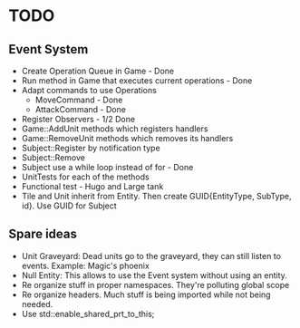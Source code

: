 # TODO

## Event System

- Create Operation Queue in Game - Done
- Run method in Game that executes current operations - Done
- Adapt commands to use Operations
    - MoveCommand - Done
    - AttackCommand - Done
- Register Observers - 1/2 Done
- Game::AddUnit methods which registers handlers
- Game::RemoveUnit methods which removes its handlers
- Subject::Register by notification type
- Subject::Remove
- Subject use a while loop instead of for - Done
- UnitTests for each of the methods
- Functional test - Hugo and Large tank
- Tile and Unit inherit from Entity. Then create GUID{EntityType, SubType, id}. Use GUID for Subject

## Spare ideas

- Unit Graveyard: Dead units go to the graveyard, they can still listen to events. Example: Magic's phoenix
- Null Entity: This allows to use the Event system without using an entity.
- Re organize stuff in proper namespaces. They're polluting global scope
- Re organize headers. Much stuff is being imported while not being needed.
- Use std::enable_shared_prt_to_this;